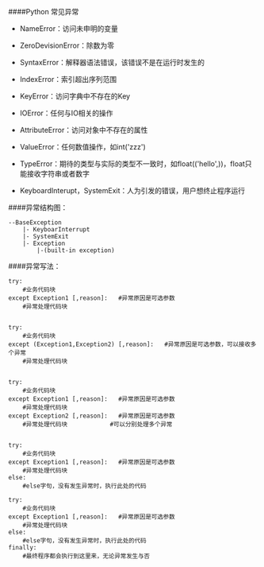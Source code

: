 ####Python 常见异常

+ NameError：访问未申明的变量  
+ ZeroDevisionError：除数为零  
+ SyntaxError：解释器语法错误，该错误不是在运行时发生的  
+ IndexError：索引超出序列范围  
+ KeyError：访问字典中不存在的Key
+ IOError：任何与IO相关的操作  
+ AttributeError：访问对象中不存在的属性
+ ValueError：任何数值操作，如int('zzz')
+ TypeError：期待的类型与实际的类型不一致时，如float(('hello',))，float只能接收字符串或者数字  

+ KeyboardInterupt，SystemExit：人为引发的错误，用户想终止程序运行  

####异常结构图：

    --BaseException
        |- KeyboarInterrupt
        |- SystemExit
        |- Exception
            |-(built-in exception)

####异常写法：

    try:
        #业务代码块
    except Exception1 [,reason]:   #异常原因是可选参数
        #异常处理代码块


    try:
        #业务代码块
    except (Exception1,Exception2) [,reason]:   #异常原因是可选参数，可以接收多个异常
        #异常处理代码块


    try:
        #业务代码块
    except Exception1 [,reason]:   #异常原因是可选参数
        #异常处理代码块
    except Exception2 [,reason]:   #异常原因是可选参数
        #异常处理代码块            #可以分别处理多个异常


    try:
        #业务代码块
    except Exception1 [,reason]:   #异常原因是可选参数
        #异常处理代码块
    else:
        #else字句，没有发生异常时，执行此处的代码
        
    try:
        #业务代码块
    except Exception1 [,reason]:   #异常原因是可选参数
        #异常处理代码块
    else:
        #else字句，没有发生异常时，执行此处的代码
    finally:
        #最终程序都会执行到这里来，无论异常发生与否

